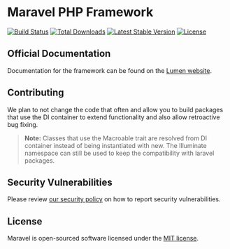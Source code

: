 # Maravel PHP Framework

[![Build Status](https://travis-ci.org/macropay-solutions/maravel-framework.svg)](https://travis-ci.org/macropay-solutions/maravel-framework)
[![Total Downloads](https://img.shields.io/packagist/dt/macropay-solutions/maravel-framework)](https://packagist.org/packages/macropay-solutions/maravel-framework)
[![Latest Stable Version](https://img.shields.io/packagist/v/macropay-solutions/maravel-framework)](https://packagist.org/packages/macropay-solutions/maravel-framework)
[![License](https://img.shields.io/packagist/l/macropay-solutions/maravel)](https://packagist.org/packages/macropay-solutions/maravel-framework)


## Official Documentation

Documentation for the framework can be found on the [Lumen website](https://lumen.laravel.com/docs/10.x).

## Contributing

We plan to not change the code that often and allow you to build packages that use the DI container to extend functionality and also allow retroactive bug fixing.

> **Note:**  Classes that use the Macroable trait are resolved from DI container instead of being instantiated with new. The Illuminate namespace can still be used to keep the compatibility with laravel packages.

## Security Vulnerabilities

Please review [our security policy](https://github.com/macropay-solutions/maravel-framework/security/policy) on how to report security vulnerabilities.

## License

Maravel is open-sourced software licensed under the [MIT license](LICENSE).
